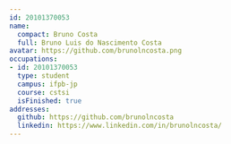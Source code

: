 ```yaml
---
id: 20101370053
name:
  compact: Bruno Costa
  full: Bruno Luis do Nascimento Costa
avatar: https://github.com/brunolncosta.png
occupations:
- id: 20101370053
  type: student
  campus: ifpb-jp
  course: cstsi
  isFinished: true
addresses:
  github: https://github.com/brunolncosta
  linkedin: https://www.linkedin.com/in/brunolncosta/
---
```

